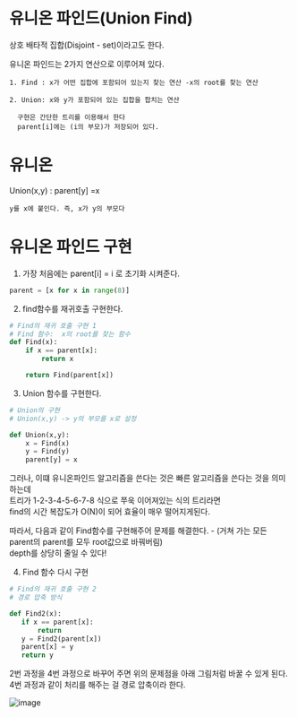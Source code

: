 
# 유니온 파인드(Union Find)

상호 배타적 집합(Disjoint - set)이라고도 한다.  

유니온 파인드는 2가지 연산으로 이루어져 있다.
```
1. Find : x가 어떤 집합에 포함되어 있는지 찾는 연산 -x의 root를 찾는 연산

2. Union: x와 y가 포함되어 있는 집합을 합치는 연산
  
  구현은 간단한 트리를 이용해서 한다
  parent[i]에는 (i의 부모)가 저장되어 있다.
```

# 유니온

Union(x,y) :  parent[y] =x
```
y를 x에 붙인다. 즉, x가 y의 부모다
```
# 유니온 파인드 구현

1. 가장 처음에는 parent[i] = i 로 초기화 시켜준다.
``` python
parent = [x for x in range(8)]
```
2. find함수를 재귀호출 구현한다.
``` python
# Find의 재귀 호출 구현 1
# Find 함수:  x의 root를 찾는 함수
def Find(x):
    if x == parent[x]:
        return x

    return Find(parent[x])
```
3. Union 함수를 구현한다.
``` python
# Union의 구현
# Union(x,y) -> y의 부모를 x로 설정

def Union(x,y):
    x = Find(x)
    y = Find(y)
    parent[y] = x
```
그러나, 이떄 유니온파인드 알고리즘을 쓴다는 것은 빠른 알고리즘을 쓴다는 것을 의미하는데  
트리가 1-2-3-4-5-6-7-8 식으로 쭈욱 이어져있는 식의 트리라면  
find의 시간 복잡도가 O(N)이 되어 효율이 매우 떨어지게된다.  


 따라서, 다음과 같이 Find함수를 구현해주어 문제를 해결한다. - (거쳐 가는 모든 parent의 parent를 모두 root값으로 바꿔버림)  
 depth를 상당히 줄일 수 있다!  
 
 4. Find 함수 다시 구현
 ``` python
 # Find의 재귀 호출 구현 2
# 경로 압축 방식

def Find2(x):
    if x == parent[x]:
        return
    y = Find2(parent[x])
    parent[x] = y
    return y
 ```
 
2번 과정을 4번 과정으로 바꾸어 주면 위의 문제점을 아래 그림처럼 바꿀 수 있게 된다.  
4번 과정과 같이 처리를 해주는 걸 경로 압축이라 한다.

![image](https://user-images.githubusercontent.com/87055456/145183412-67a5724a-71b6-4ad3-84cb-18b1adbe9de3.png)

